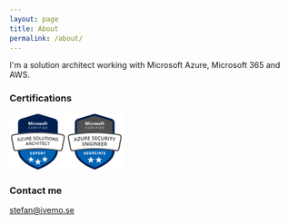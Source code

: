 ```yaml
---
layout: page
title: About
permalink: /about/
---
```


I'm a solution architect working with Microsoft Azure, Microsoft 365 and AWS.

### Certifications
<img src="https://github.com/StefanIvemo/stefanivemo.github.io/blob/master/images/badges/microsoft-certified-azure-solutions-architect-expert.png?raw=true" width="100" height="100"><img src="https://github.com/StefanIvemo/stefanivemo.github.io/blob/master/images/badges/microsoft-certified-azure-security-engineer-associate.png?raw=true" width="100" height="100">

### Contact me

[stefan@ivemo.se](mailto:stefan@ivemo.se)